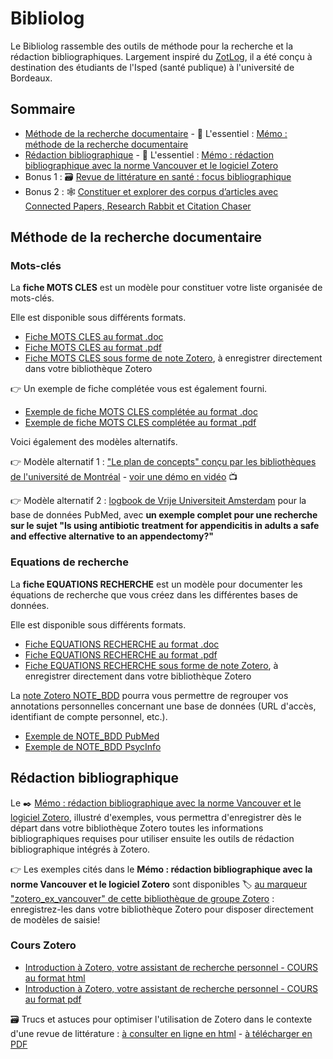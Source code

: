 # Bibliolog

Le Bibliolog rassemble des outils de méthode pour la recherche et la rédaction bibliographiques. Largement inspiré du [ZotLog](https://www.zotero.org/groups/zotlog/items/itemKey/HP6BW7TX), il a été conçu à destination des étudiants de l'Isped (santé publique) à l'université de Bordeaux.

## Sommaire

* [Méthode de la recherche documentaire](https://github.com/fflamerie/bibliolog#m%C3%A9thode-de-la-recherche-documentaire) - :dart: L'essentiel : [Mémo : méthode de la recherche documentaire](https://github.com/fflamerie/bibliolog/blob/master/docs/memo_recherche_biblio.pdf)
* [Rédaction bibliographique](https://github.com/fflamerie/bibliolog#r%C3%A9daction-bibliographique) - :dart: L'essentiel : [Mémo : rédaction bibliographique avec la norme Vancouver et le logiciel Zotero](https://github.com/fflamerie/bibliolog/blob/master/docs/vancouver_zotero_memo.pdf)
* Bonus 1 : 🗃️ [Revue de littérature en santé : focus bibliographique](https://github.com/fflamerie/bibliolog/blob/master/docs/Fiche_RevLit.pdf)
* Bonus 2 : 🕸️ [Constituer et explorer des corpus d’articles avec Connected Papers, Research Rabbit et Citation Chaser](https://github.com/fflamerie/bibliolog/blob/master/docs/Fiche_ExploLit.pdf)

## Méthode de la recherche documentaire

### Mots-clés

La **fiche MOTS CLES** est un modèle pour constituer votre liste organisée de mots-clés. 

Elle est disponible sous différents formats.

* [Fiche MOTS CLES au format .doc](https://github.com/fflamerie/bibliolog/blob/master/docs/recherche_biblio_MOTSCLES.doc)
* [Fiche MOTS CLES au format .pdf](https://github.com/fflamerie/bibliolog/blob/master/docs/recherche_biblio_MOTSCLES.pdf)
* [Fiche MOTS CLES sous forme de note Zotero](https://www.zotero.org/groups/2561378/items/HQZ4H3UR), à enregistrer directement dans votre bibliothèque Zotero

:point_right: Un exemple de fiche complétée vous est également fourni.

* [Exemple de fiche MOTS CLES complétée au format .doc](https://github.com/fflamerie/bibliolog/blob/master/docs/recherche_biblio_MOTSCLES_exemple.doc)
* [Exemple de fiche MOTS CLES complétée au format .pdf](https://github.com/fflamerie/bibliolog/blob/master/docs/recherche_biblio_MOTSCLES_exemple.pdf)

Voici également des modèles alternatifs.

:point_right: Modèle alternatif 1 : ["Le plan de concepts" conçu par les bibliothèques de l'université de Montréal](https://github.com/fflamerie/bibliolog/blob/master/docs/plan_de_conceptsl.pdf) - [voir une démo en vidéo](https://www.thinglink.com/scene/485567810483781633) :tv:

:point_right: Modèle alternatif 2 : [logbook de Vrije Universiteit Amsterdam](https://libguides.vu.nl/PMroadmap/logbook) pour la base de données PubMed, avec **un exemple complet pour une recherche sur le sujet "Is using antibiotic treatment for appendicitis in adults a safe and effective alternative to  an appendectomy?"**

### Equations de recherche

La **fiche EQUATIONS RECHERCHE** est un modèle pour documenter les équations de recherche que vous créez dans les différentes bases de données.

Elle est disponible sous différents formats.
* [Fiche EQUATIONS RECHERCHE au format .doc](https://github.com/fflamerie/bibliolog/blob/master/docs/recherche_biblio_EQUATIONS_RECHERCHE.doc)
* [Fiche EQUATIONS RECHERCHE au format .pdf](https://github.com/fflamerie/bibliolog/blob/master/docs/recherche_biblio_EQUATIONS_RECHERCHE.pdf)
* [Fiche EQUATIONS RECHERCHE sous forme de note Zotero](https://www.zotero.org/groups/2561378/items/9XXCFYZG), à enregistrer directement dans votre bibliothèque Zotero

La [note Zotero NOTE_BDD](https://www.zotero.org/groups/2561378/items/FNRSD497) pourra vous permettre de regrouper vos annotations personnelles concernant une base de données (URL d'accès, identifiant de compte personnel, etc.).

* [Exemple de NOTE_BDD PubMed](https://www.zotero.org/groups/2561378/items/NP97S2QD)
* [Exemple de NOTE_BDD PsycInfo](https://www.zotero.org/groups/2561378/items/VGZECMPV)

## Rédaction bibliographique

Le :black_nib: [Mémo : rédaction bibliographique avec la norme Vancouver et le logiciel Zotero](https://github.com/fflamerie/bibliolog/blob/master/docs/vancouver_zotero_memo.pdf), illustré d'exemples, vous permettra d'enregistrer dès le départ dans votre bibliothèque Zotero toutes les informations bibliographiques requises pour utiliser ensuite les outils de rédaction bibliographique intégrés à Zotero.

:point_right: Les exemples cités dans le **Mémo : rédaction bibliographique avec la norme Vancouver et le logiciel Zotero** sont disponibles :label: [au marqueur "zotero_ex_vancouver" de cette bibliothèque de groupe Zotero](https://www.zotero.org/groups/2561378/form_biblio_isped/items/tag/zotero_ex_vancouver) : enregistrez-les dans votre bibliothèque Zotero pour disposer directement de modèles de saisie!

### Cours Zotero

* [Introduction à Zotero, votre assistant de recherche personnel - COURS au format html](https://github.com/fflamerie/zotero_intro_FR/blob/master/content/zotero_intro_FR_COURS.md)
* [Introduction à Zotero, votre assistant de recherche personnel - COURS au format pdf](https://github.com/fflamerie/zotero_intro_FR/blob/master/content/zotero_intro_FR_COURS.pdf)

:card_file_box: Trucs et astuces pour optimiser l'utilisation de Zotero dans le contexte d'une revue de littérature : [à consulter en ligne en html](https://github.com/fflamerie/zotero_intro_FR/blob/master/content/zotero_truc_syst.md) - [à télécharger en PDF](https://github.com/fflamerie/zotero_intro_FR/blob/master/content/zotero_truc_syst.pdf)


